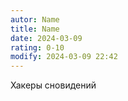 ```yaml
---
autor: Name
title: Name
date: 2024-03-09
rating: 0-10
modify: 2024-03-09 22:42
---
```

Хакеры сновидений